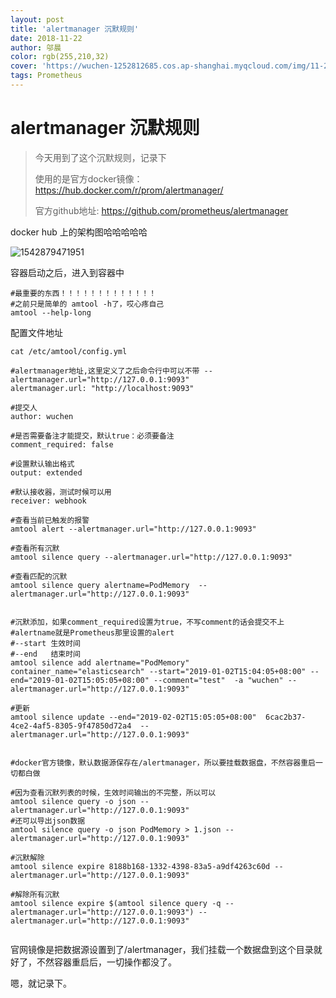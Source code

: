 ```yaml
---
layout: post
title: 'alertmanager 沉默规则'
date: 2018-11-22
author: 邬晨
color: rgb(255,210,32)
cover: 'https://wuchen-1252812685.cos.ap-shanghai.myqcloud.com/img/11-22-alertmanager-amtool/EibseeHerbst_ZH-CN9383344658_1920x1080.jpg'
tags: Prometheus
---
```


# alertmanager 沉默规则

> 今天用到了这个沉默规则，记录下 
>
> 使用的是官方docker镜像：https://hub.docker.com/r/prom/alertmanager/
>
> 官方github地址:  https://github.com/prometheus/alertmanager   

docker hub 上的架构图哈哈哈哈哈

![1542879471951](https://wuchen-1252812685.cos.ap-shanghai.myqcloud.com/img/11-22-alertmanager-amtool/1542879471951.png)





容器启动之后，进入到容器中

```shell
#最重要的东西！！！！！！！！！！！！！
#之前只是简单的 amtool -h了，哎心疼自己
amtool --help-long
```

配置文件地址

```shell
cat /etc/amtool/config.yml   

#alertmanager地址,这里定义了之后命令行中可以不带 --alertmanager.url="http://127.0.0.1:9093"
alertmanager.url: "http://localhost:9093"

#提交人
author: wuchen

#是否需要备注才能提交，默认true：必须要备注
comment_required: false

#设置默认输出格式
output: extended

#默认接收器，测试时候可以用
receiver: webhook
```




```shell
#查看当前已触发的报警
amtool alert --alertmanager.url="http://127.0.0.1:9093"

#查看所有沉默
amtool silence query --alertmanager.url="http://127.0.0.1:9093"

#查看匹配的沉默
amtool silence query alertname=PodMemory  --alertmanager.url="http://127.0.0.1:9093"


#沉默添加，如果comment_required设置为true，不写comment的话会提交不上
#alertname就是Prometheus那里设置的alert
#--start 生效时间
#--end   结束时间
amtool silence add alertname="PodMemory" container_name="elasticsearch" --start="2019-01-02T15:04:05+08:00" --end="2019-01-02T15:05:05+08:00" --comment="test"  -a "wuchen" --alertmanager.url="http://127.0.0.1:9093"

#更新
amtool silence update --end="2019-02-02T15:05:05+08:00"  6cac2b37-4ce2-4af5-8305-9f47850d72a4  --alertmanager.url="http://127.0.0.1:9093"


#docker官方镜像，默认数据源保存在/alertmanager，所以要挂载数据盘，不然容器重启一切都白做

#因为查看沉默列表的时候，生效时间输出的不完整，所以可以
amtool silence query -o json --alertmanager.url="http://127.0.0.1:9093"
#还可以导出json数据
amtool silence query -o json PodMemory > 1.json --alertmanager.url="http://127.0.0.1:9093"

#沉默解除
amtool silence expire 8188b168-1332-4398-83a5-a9df4263c60d --alertmanager.url="http://127.0.0.1:9093"

#解除所有沉默
amtool silence expire $(amtool silence query -q --alertmanager.url="http://127.0.0.1:9093") --alertmanager.url="http://127.0.0.1:9093"


```

官网镜像是把数据源设置到了/alertmanager，我们挂载一个数据盘到这个目录就好了，不然容器重启后，一切操作都没了。

嗯，就记录下。
